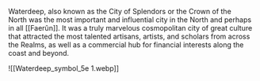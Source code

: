 Waterdeep, also known as the City of Splendors or the Crown of the North was the most important and influential city in the North and perhaps in all [[Faerûn]]. It was a truly marvelous cosmopolitan city of great culture that attracted the most talented artisans, artists, and scholars from across the Realms, as well as a commercial hub for financial interests along the coast and beyond.




![[Waterdeep_symbol_5e 1.webp]]